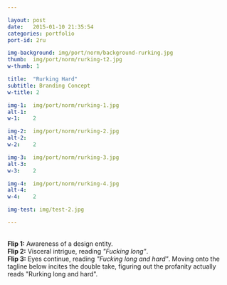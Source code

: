 ```yaml
---

layout: post
date:   2015-01-10 21:35:54
categories: portfolio
port-id: 2ru

img-background: img/port/norm/background-rurking.jpg
thumb:	img/port/norm/rurking-t2.jpg
w-thumb: 1

title:  "Rurking Hard"
subtitle: Branding Concept
w-title: 2

img-1:	img/port/norm/rurking-1.jpg
alt-1:	
w-1:	2

img-2:	img/port/norm/rurking-2.jpg
alt-2:	
w-2:	2

img-3:	img/port/norm/rurking-3.jpg
alt-3:	
w-3:	2

img-4:  img/port/norm/rurking-4.jpg
alt-4:	
w-4:	2

img-test: img/test-2.jpg 

---
```


<br><b>Flip 1:</b> Awareness of a design entity. 
<br><b>Flip 2:</b> Visceral intrigue, reading <i>"Fucking long"</i>.
<br><b>Flip 3:</b> Eyes continue, reading <i>"Fucking long and hard"</i>. Moving onto the tagline below incites the double take, figuring out the profanity actually reads "Rurking long and hard".